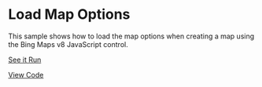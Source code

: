 # Load Map Options

This sample shows how to load the map options when creating a map using the Bing Maps v8 JavaScript control.


[See it Run](http://crpietschmann.github.io/bingmaps-v8-quickstart-samples/101-map-options/)

[View Code](index.htm)